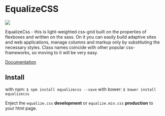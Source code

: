 # EqualizeCSS

<img src="https://pp.userapi.com/c837622/v837622384/2a6f0/RPRMTfXcucs.jpg"></img>

EqualizeCss - this is light-weighted css-grid built on the properties of flexboxes and written on the sass. On it you can easily build adaptive sites and web applications, manage columns and markup only by substituting the necessary styles. Class names coincide with other popular css-frameworks, so moving to it will be very easy.

<a href="https://vladimirhumeniuk.github.io/equalizecss">Documentation</a>

## Install
with npm:
`$ npm install equalizecss --save`
with bower:
`$ bower install equalizecss`

Enject the `equalize.css` __development__ or `equalize.min.css` __production__ to your html page.
